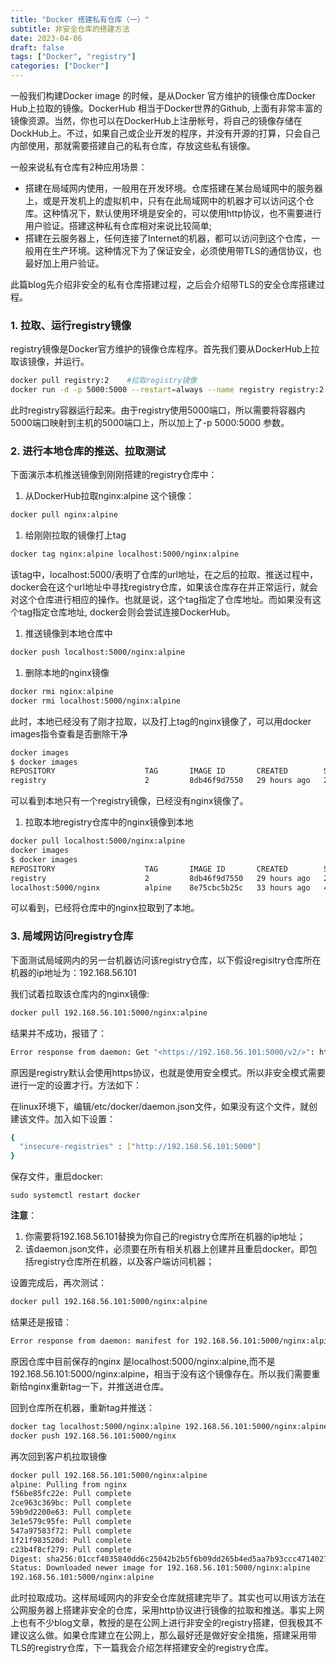 ```yaml
---
title: "Docker 搭建私有仓库（一）"
subtitle: 非安全仓库的搭建方法
date: 2023-04-06
draft: false
tags: ["Docker", "registry"]
categories: ["Docker"]
---
```


一般我们构建Docker image 的时候，是从Docker 官方维护的镜像仓库Docker Hub上拉取的镜像。DockerHub 相当于Docker世界的Github, 上面有非常丰富的镜像资源。当然，你也可以在DockerHub上注册帐号，将自己的镜像存储在DockHub上。不过，如果自己或企业开发的程序，并没有开源的打算，只会自己内部使用，那就需要搭建自己的私有仓库，存放这些私有镜像。

一般来说私有仓库有2种应用场景：

- 搭建在局域网内使用，一般用在开发环境。仓库搭建在某台局域网中的服务器上，或是开发机上的虚拟机中，只有在此局域网中的机器才可以访问这个仓库。这种情况下，默认使用环境是安全的，可以使用http协议，也不需要进行用户验证。搭建这种私有仓库相对来说比较简单;
- 搭建在云服务器上，任何连接了Internet的机器，都可以访问到这个仓库，一般用在生产环境。这种情况下为了保证安全，必须使用带TLS的通信协议，也最好加上用户验证。

此篇blog先介绍非安全的私有仓库搭建过程，之后会介绍带TLS的安全仓库搭建过程。

### 1. 拉取、运行registry镜像

registry镜像是Docker官方维护的镜像仓库程序。首先我们要从DockerHub上拉取该镜像，并运行。

```bash
docker pull registry:2    #拉取registry镜像
docker run -d -p 5000:5000 --restart=always --name registry registry:2  #运行registry
```

此时registry容器运行起来。由于registry使用5000端口，所以需要将容器内5000端口映射到主机的5000端口上，所以加上了-p 5000:5000 参数。

### 2. 进行本地仓库的推送、拉取测试

下面演示本机推送镜像到刚刚搭建的registry仓库中：

1. 从DockerHub拉取nginx:alpine 这个镜像：

```bash
docker pull nginx:alpine
```

1. 给刚刚拉取的镜像打上tag

```bash
docker tag nginx:alpine localhost:5000/nginx:alpine
```

该tag中，localhost:5000/表明了仓库的url地址，在之后的拉取、推送过程中，docker会在这个url地址中寻找registry仓库，如果该仓库存在并正常运行，就会对这个仓库进行相应的操作。也就是说，这个tag指定了仓库地址。而如果没有这个tag指定仓库地址, docker会则会尝试连接DockerHub。

1. 推送镜像到本地仓库中

```bash
docker push localhost:5000/nginx:alpine
```

1. 删除本地的nginx镜像

```bash
docker rmi nginx:alpine
docker rmi localhost:5000/nginx:alpine
```

此时，本地已经没有了刚才拉取，以及打上tag的nginx镜像了，可以用docker images指令查看是否删除干净

```bash
docker images
$ docker images
REPOSITORY                    TAG       IMAGE ID       CREATED        SIZE
registry                      2         8db46f9d7550   29 hours ago   24.2MB
```

可以看到本地只有一个registry镜像，已经没有nginx镜像了。

1. 拉取本地registry仓库中的nginx镜像到本地

```bash
docker pull localhost:5000/nginx:alpine
docker images
$ docker images
REPOSITORY                    TAG       IMAGE ID       CREATED        SIZE
registry                      2         8db46f9d7550   29 hours ago   24.2MB
localhost:5000/nginx          alpine    8e75cbc5b25c   33 hours ago   41MB
```

可以看到，已经将仓库中的nginx拉取到了本地。

### 3. 局域网访问registry仓库

下面测试局域网内的另一台机器访问该registry仓库，以下假设regisitry仓库所在机器的ip地址为：192.168.56.101

我们试着拉取该仓库内的nginx镜像:

```bash
docker pull 192.168.56.101:5000/nginx:alpine
```

结果并不成功，报错了：

```bash
Error response from daemon: Get "<https://192.168.56.101:5000/v2/>": http: server gave HTTP response to HTTPS client
```

原因是registry默认会使用https协议，也就是使用安全模式。所以非安全模式需要进行一定的设置才行。方法如下：

在linux环境下，编辑/etc/docker/daemon.json文件，如果没有这个文件，就创建该文件。加入如下设置：

```bash
{
  "insecure-registries" : ["http://192.168.56.101:5000"]
}
```

保存文件，重启docker:

```
sudo systemctl restart docker
```

**注意**：

1. 你需要将192.168.56.101替换为你自己的registry仓库所在机器的ip地址；
2. 该daemon.json文件，必须要在所有相关机器上创建并且重启docker。即包括registry仓库所在机器，以及客户端访问机器；

设置完成后，再次测试：

```bash
docker pull 192.168.56.101:5000/nginx:alpine
```

结果还是报错：

```bash
Error response from daemon: manifest for 192.168.56.101:5000/nginx:alpine not found: manifest unknown: manifest unknown
```

原因仓库中目前保存的nginx 是localhost:5000/nginx:alpine,而不是192.168.56.101:5000/nginx:alpine，相当于没有这个镜像存在。所以我们需要重新给nginx重新tag一下，并推送进仓库。

回到仓库所在机器，重新tag并推送：

```bash
docker tag localhost:5000/nginx:alpine 192.168.56.101:5000/nginx:alpine
docker push 192.168.56.101:5000/nginx
```

再次回到客户机拉取镜像

```bash
docker pull 192.168.56.101:5000/nginx:alpine
alpine: Pulling from nginx
f56be85fc22e: Pull complete 
2ce963c369bc: Pull complete 
59b9d2200e63: Pull complete 
3e1e579c95fe: Pull complete 
547a97583f72: Pull complete 
1f21f983520d: Pull complete 
c23b4f8cf279: Pull complete 
Digest: sha256:01ccf4035840dd6c25042b2b5f6b09dd265b4ed5aa7b93ccc4714027c0ce5685
Status: Downloaded newer image for 192.168.56.101:5000/nginx:alpine
192.168.56.101:5000/nginx:alpine
```

此时拉取成功。这样局域网内的非安全仓库就搭建完毕了。其实也可以用该方法在公网服务器上搭建非安全的仓库，采用http协议进行镜像的拉取和推送。事实上网上也有不少blog文章，教授的是在公网上进行非安全的registry搭建，但我极其不建议这么做。如果仓库建立在公网上，那么最好还是做好安全措施，搭建采用带TLS的registry仓库，下一篇我会介绍怎样搭建安全的registry仓库。
